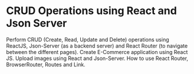 # CRUD Operations using React and Json Server	

Perform CRUD (Create, Read, Update and Delete) operations using ReactJS, Json-Server (as a backend server) and React Router (to navigate between the different pages). Create E-Commerce application using React JS. Upload images using React and Json-Server. How to use React Router, BrowserRouter, Routes and Link.
